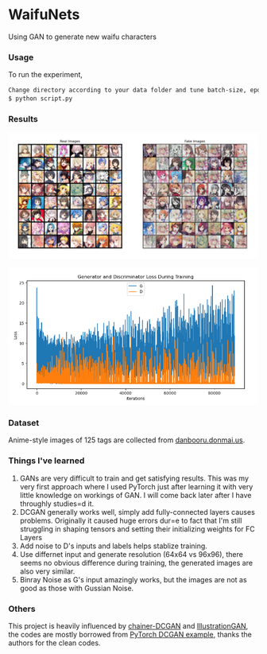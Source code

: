 # WaifuNets
Using GAN to generate new waifu characters

### Usage

To run the experiment, 

```bash
Change directory according to your data folder and tune batch-size, epochs, etc accordingly
$ python script.py
```

### Results
![Resulting Fake Images along with Real Images](result-fake.png)

![Resulting Graph](result-graph.png)
### Dataset

Anime-style images  of 125 tags are collected from [danbooru.donmai.us](http://danbooru.donmai.us/).

### Things I've learned
1. GANs are very difficult to train and get satisfying results. This was my very first approach where I used PyTorch just after learning it with very little knowledge on workings of GAN. I will come back later after I have throughly studies=d it.
2. DCGAN generally works well, simply add fully-connected layers causes problems. Originally it caused huge errors dur=e to fact that I'm still struggling in shaping tensors and setting their initializing weights for FC Layers
3. Add noise to D's inputs and labels helps stablize training.
4. Use differnet input and generate resolution (64x64 vs 96x96), there seems no obvious difference during training, the generated images are also very similar.
5. Binray Noise as G's input amazingly works, but the images are not as good as those with Gussian Noise.

### Others
This project is heavily influenced by [chainer-DCGAN](https://github.com/mattya/chainer-DCGAN) and [IllustrationGAN](https://github.com/tdrussell/IllustrationGAN), the codes are mostly borrowed from [PyTorch DCGAN example](https://github.com/pytorch/examples/tree/master/dcgan), thanks the authors for the clean codes.
